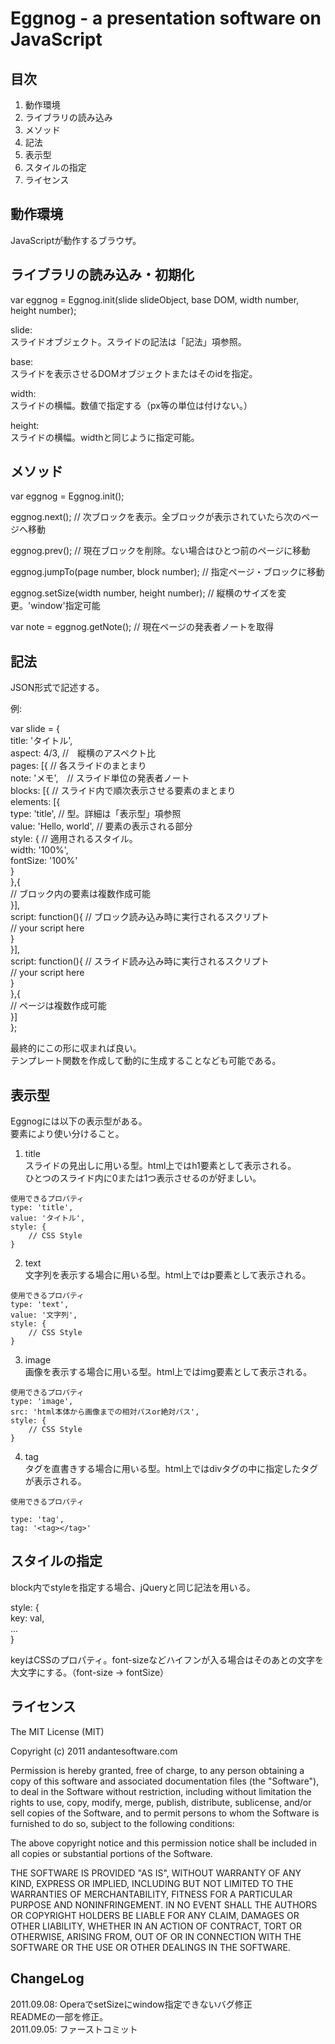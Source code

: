Eggnog - a presentation software on JavaScript  
==============================================  
  
目次  
----  
1. 動作環境  
2. ライブラリの読み込み  
3. メソッド  
4. 記法  
5. 表示型  
6. スタイルの指定  
7. ライセンス  
  
  
動作環境  
--------  
  JavaScriptが動作するブラウザ。  
    
  
ライブラリの読み込み・初期化  
----------------------------  
  var eggnog = Eggnog.init(slide slideObject, base DOM, width number, height number);  
    
  slide:  
    スライドオブジェクト。スライドの記法は「記法」項参照。  
  
  base:  
    スライドを表示させるDOMオブジェクトまたはそのidを指定。  
  
  width:  
    スライドの横幅。数値で指定する（px等の単位は付けない。）  
    
  height:  
    スライドの横幅。widthと同じように指定可能。  
  
  
メソッド  
--------  
  var eggnog = Eggnog.init();  
    
  eggnog.next(); // 次ブロックを表示。全ブロックが表示されていたら次のページへ移動  
    
  eggnog.prev(); // 現在ブロックを削除。ない場合はひとつ前のページに移動  
    
  eggnog.jumpTo(page number, block number); // 指定ページ・ブロックに移動  
    
  eggnog.setSize(width number, height number); // 縦横のサイズを変更。'window'指定可能  
    
  var note = eggnog.getNote(); // 現在ページの発表者ノートを取得  
  
  
記法  
----  
  JSON形式で記述する。  
  
例:  
  
var slide = {  
        title: 'タイトル',  
        aspect: 4/3, //　縦横のアスペクト比   
        pages: [{ // 各スライドのまとまり  
            note: 'メモ',　// スライド単位の発表者ノート  
            blocks: [{ // スライド内で順次表示させる要素のまとまり  
                elements: [{  
                    type: 'title', // 型。詳細は「表示型」項参照  
                    value: 'Hello, world', // 要素の表示される部分  
                    style: { // 適用されるスタイル。  
                        width: '100%',  
                        fontSize: '100%'  
                    }  
                },{  
                    // ブロック内の要素は複数作成可能  
                }],  
                script: function(){ // ブロック読み込み時に実行されるスクリプト  
                    // your script here  
                }  
            }],  
            script: function(){ // スライド読み込み時に実行されるスクリプト  
                // your script here  
            }  
        },{  
            // ページは複数作成可能  
        }]  
    };  
  
  最終的にこの形に収まれば良い。  
  テンプレート関数を作成して動的に生成することなども可能である。  
  
  
表示型  
------  
  Eggnogには以下の表示型がある。  
  要素により使い分けること。  
    
  1. title  
    スライドの見出しに用いる型。html上ではh1要素として表示される。  
    ひとつのスライド内に0または1つ表示させるのが好ましい。  
      
    使用できるプロパティ  
    type: 'title',  
    value: 'タイトル',  
    style: {  
        // CSS Style  
    }  
      
  2. text  
    文字列を表示する場合に用いる型。html上ではp要素として表示される。  
      
    使用できるプロパティ  
    type: 'text',  
    value: '文字列',  
    style: {  
        // CSS Style  
    }  
      
  3. image  
    画像を表示する場合に用いる型。html上ではimg要素として表示される。  
      
    使用できるプロパティ  
    type: 'image',  
    src: 'html本体から画像までの相対パスor絶対パス',  
    style: {  
        // CSS Style  
    }  
      
  4. tag  
    タグを直書きする場合に用いる型。html上ではdivタグの中に指定したタグが表示される。  
      
    使用できるプロパティ  
      
    type: 'tag',  
    tag: '<tag></tag>'  
  
  
スタイルの指定  
-------------  
  block内でstyleを指定する場合、jQueryと同じ記法を用いる。  
    
  style: {  
    key: val,  
    ...  
  }  
    
  keyはCSSのプロパティ。font-sizeなどハイフンが入る場合はそのあとの文字を大文字にする。（font-size -> fontSize）  
  
  
ライセンス  
----------  
The MIT License (MIT)  
  
Copyright (c) 2011 andantesoftware.com  
  
Permission is hereby granted, free of charge, to any person obtaining a copy of this software and associated documentation files (the "Software"), to deal in the Software without restriction, including without limitation the rights to use, copy, modify, merge, publish, distribute, sublicense, and/or sell copies of the Software, and to permit persons to whom the Software is furnished to do so, subject to the following conditions:  
  
The above copyright notice and this permission notice shall be included in all copies or substantial portions of the Software.  
  
THE SOFTWARE IS PROVIDED "AS IS", WITHOUT WARRANTY OF ANY KIND, EXPRESS OR IMPLIED, INCLUDING BUT NOT LIMITED TO THE WARRANTIES OF MERCHANTABILITY, FITNESS FOR A PARTICULAR PURPOSE AND NONINFRINGEMENT. IN NO EVENT SHALL THE AUTHORS OR COPYRIGHT HOLDERS BE LIABLE FOR ANY CLAIM, DAMAGES OR OTHER LIABILITY, WHETHER IN AN ACTION OF CONTRACT, TORT OR OTHERWISE, ARISING FROM, OUT OF OR IN CONNECTION WITH THE SOFTWARE OR THE USE OR OTHER DEALINGS IN THE SOFTWARE.  
  
ChangeLog  
---------  
2011.09.08: OperaでsetSizeにwindow指定できないバグ修正  
            READMEの一部を修正。  
2011.09.05: ファーストコミット
